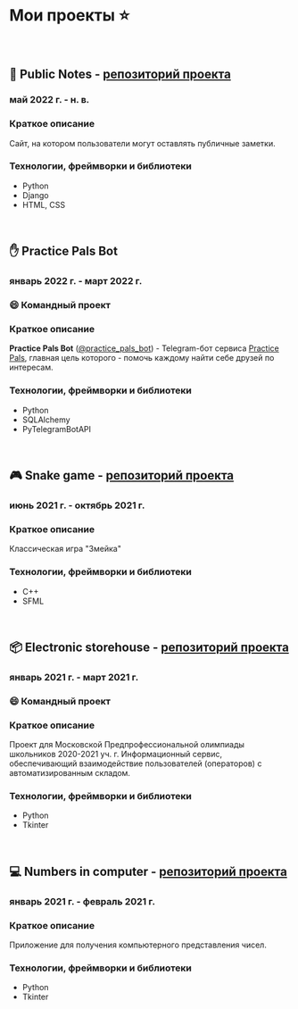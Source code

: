 # Мои проекты :star:

<br>

## :pencil: Public Notes - [репозиторий проекта](https://github.com/Yu-Leo/public-notes)
### май 2022 г. - н. в.

### Краткое описание
Сайт, на котором пользователи могут оставлять публичные заметки.

### Технологии, фреймворки и библиотеки
- Python
- Django
- HTML, CSS

<br>

## :hand: Practice Pals Bot
### январь 2022 г. - март 2022 г.
### :smile: Командный проект

### Краткое описание
**Practice Pals Bot** ([@practice_pals_bot](https://t.me/practice_pals_bot)) - Telegram-бот
сервиса [Practice Pals](https://t.me/practicepals), главная цель которого - помочь каждому найти себе друзей по интересам.

### Технологии, фреймворки и библиотеки
- Python
- SQLAlchemy
- PyTelegramBotAPI

<br>

## :video_game: Snake game - [репозиторий проекта](https://github.com/Yu-Leo/snake-game)
### июнь 2021 г. - октябрь 2021 г.

### Краткое описание
Классическая игра "Змейка"

### Технологии, фреймворки и библиотеки
- С++
- SFML

<br>

## :package: Electronic storehouse - [репозиторий проекта](https://github.com/W-A-L-L-3/electronic-storehouse)
### январь 2021 г. - март 2021 г.
### :smile: Командный проект

### Краткое описание
Проект для Московской Предпрофессиональной олимпиады школьников 2020-2021 уч. г.
Информационный сервис, обеспечивающий взаимодействие пользователей (операторов) с автоматизированным складом.

### Технологии, фреймворки и библиотеки
- Python
- Tkinter

<br>

## :computer: Numbers in computer - [репозиторий проекта](https://github.com/Yu-Leo/numbers-in-computer)
### январь 2021 г. - февраль 2021 г.

### Краткое описание
Приложение для получения компьютерного представления чисел.

### Технологии, фреймворки и библиотеки
- Python
- Tkinter
